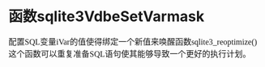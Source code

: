 # 函数sqlite3VdbeSetVarmask
<font face="微软雅黑" size="3px">

配置SQL变量iVar的值使得绑定一个新值来唤醒函数sqlite3_reoptimize()这个函数可以重复准备SQL语句使其能够导致一个更好的执行计划。
